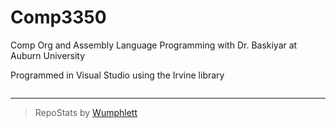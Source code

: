 # Comp3350
Comp Org and Assembly Language Programming with Dr. Baskiyar at Auburn University

Programmed in Visual Studio using the Irvine library

```{VIEWS_CHART}
```

---

> RepoStats by [Wumphlett](https://github.com/Wumphlett)
